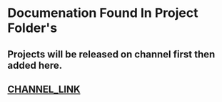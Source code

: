# Documenation Found In Project Folder's

## Projects will be released on channel first then added here.
## [CHANNEL_LINK](http://youtube.com/dronemesh)